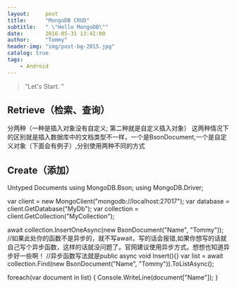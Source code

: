 ```yaml
---
layout:     post
title:      "MongoDB CRUD"
subtitle:   " \"Hello MongoDB\""
date:       2016-05-31 13:41:00
author:     "Tommy"
header-img: "img/post-bg-2015.jpg"
catalog: true
tags:
    - Android
---
```


> “Let's Start. ”


## Retrieve（检索、查询）
分两种（一种是插入对象没有自定义; 第二种就是自定义插入对象）
这两种情况下的区别就是插入数据库中的文档类型不一样，一个是BsonDocument,一个是自定义对象（下面会有例子）,分别使用两种不同的方式

## Create（添加）

Untyped Documents
using MongoDB.Bson;
using MongoDB.Driver;

var client = new MongoClient("mongodb://localhost:27017");
var database = client.GetDatabase("MyDb");
var collection = client.GetCollection<BsonDocument>("MyCollection");

await collection.InsertOneAsync(new BsonDocument("Name", "Tommy"));
//如果此处你的函数不是异步的，就不写await，写的话会报错,如果你想写的话就自己写个异步函数，这样的话就没问题了。官网建议使用异步方式。想想也知道异步好一些啊！
//异步函数写法就是public async void Insert(){}
var list = await collection.Find(new BsonDocument("Name", "Tommy")).ToListAsync();

foreach(var document in list)
{
Console.WriteLine(document["Name"]);
}